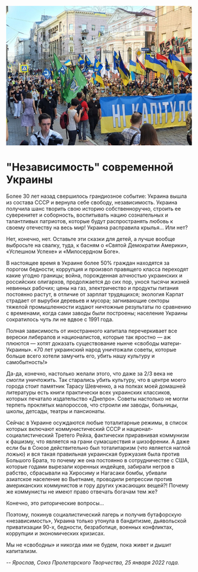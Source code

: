 ![landing](img/articles/independent-ukraine.jpg)

# "Независимость" современной Украины

Более 30 лет назад свершилось грандиозное событие: Украина вышла из состава СССР
и вернула себе свободу, независимость. Украина получила шанс творить свою
историю собственноручно, строить ее суверенитет и соборность, воспитывать нацию
сознательных и талантливых патриотов, которые будут распространять любовь к
своему отечеству на весь мир! Украина расправила крылья... Или нет?

Нет, конечно, нет. Оставьте эти сказки для детей, а лучше вообще выбросьте на
свалку, туда, к басням о «Святой Демократии Америки», «Успешном Успехе» и
«Милосердном Боге».

В настоящее время в Украине более 50% граждан находятся за порогом бедности;
коррупция и произвол правящего класса переходят какие угодно границы; война,
порожденная алчностью украинских и российских олигархов, продолжается до сих
пор, унося тысячи жизней невинных рабочих; цены на газ, электричество и продукты
питания постоянно растут, в отличие от зарплат трудящихся; экология Карпат
страдает от вырубки деревьев и мусора; загнивающие секторы тяжелой
промышленности издают ничтожные результаты по сравнению с временами, когда сами
заводы были построены; население Украины сократилось чуть ли не вдвое с 1991
года.

Полная зависимость от иностранного капитала перечеркивает все верески либералов
и националистов, которые так яростно — аж плюются — хотят доказать существование
нынче «свободы матери-Украины». «70 лет украинский народ уничтожали советы,
которые больше всего хотели замучить его, убить нашу культуру и самобытность!»

Да-да, конечно, настолько желали этого, что даже за 2/3 века не смогли
уничтожить. Так старались убить культуру, что в центре моего города стоит
памятник Тарасу Шевченко, а на полках моей домашней литературы есть книги
практически всех украинских классиков, которых печатало издательство
«Днепро». Советы настолько не могли терпеть проклятых малороссов, что строили им
заводы, больницы, школы, детсады, театры и пансионаты.

Сейчас в Украине осуждаются любые тоталитарные режимы, в список которых включают
коммунистический СССР и национал-социалистический Третего Рейха, фактически
приравнивая коммунизм к фашизму, что является на грани сумасшествия и
шизофрении. А даже если бы в Союзе действительно был тоталитаризм (что является
наглой ложью) и вся такая правильная украинская буржуазия была против Большого
Брата, то почему же она постоянно в сотрудничестве с США, которые годами
вырезали коренных индейцев, забирали негров в рабство, сбрасывали на Хиросиму и
Нагасаки бомбы, убивали азиатское население во Вьетнаме, проводили репрессии
против американских коммунистов и гору других ужасающих вещей?! Почему же
коммунисты не имеют право отвечать богачам тем же?

Конечно, это риторические вопросы...

Поэтому, покинув социалистический лагерь и получив бутафорскую «независимость»,
Украина только утонула в бандитизме, дьявольской приватизации 90-х, бедности,
безработице, военных конфликтах, коррупции и экономических кризисах.

Мы не «свободны» и никогда ими не будем, пока живет и дышит капитализм.

-- *Ярослав, Союз Пролетарского Творчества, 25 января 2022 года.*
